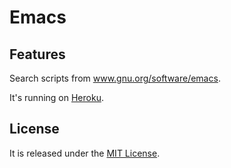 Emacs
=====

Features
--------

Search scripts from www.gnu.org/software/emacs.

It's running on [Heroku](http://emacs.herokuapp.com).

License
-------

It is released under the [MIT License](http://www.opensource.org/licenses/MIT).
